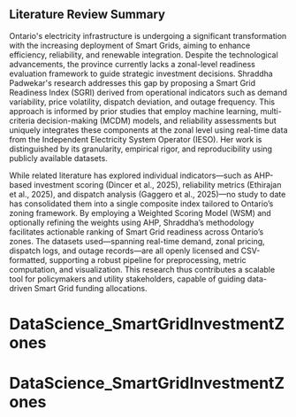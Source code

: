 ## Literature Review Summary

Ontario's electricity infrastructure is undergoing a significant transformation with the increasing deployment of Smart Grids, aiming to enhance efficiency, reliability, and renewable integration. Despite the technological advancements, the province currently lacks a zonal-level readiness evaluation framework to guide strategic investment decisions. Shraddha Padwekar's research addresses this gap by proposing a Smart Grid Readiness Index (SGRI) derived from operational indicators such as demand variability, price volatility, dispatch deviation, and outage frequency. This approach is informed by prior studies that employ machine learning, multi-criteria decision-making (MCDM) models, and reliability assessments but uniquely integrates these components at the zonal level using real-time data from the Independent Electricity System Operator (IESO). Her work is distinguished by its granularity, empirical rigor, and reproducibility using publicly available datasets.

While related literature has explored individual indicators—such as AHP-based investment scoring (Dincer et al., 2025), reliability metrics (Ethirajan et al., 2025), and dispatch analysis (Gaggero et al., 2025)—no study to date has consolidated them into a single composite index tailored to Ontario’s zoning framework. By employing a Weighted Scoring Model (WSM) and optionally refining the weights using AHP, Shraddha’s methodology facilitates actionable ranking of Smart Grid readiness across Ontario’s zones. The datasets used—spanning real-time demand, zonal pricing, dispatch logs, and outage records—are all openly licensed and CSV-formatted, supporting a robust pipeline for preprocessing, metric computation, and visualization. This research thus contributes a scalable tool for policymakers and utility stakeholders, capable of guiding data-driven Smart Grid funding allocations.
# DataScience_SmartGridInvestmentZones
# DataScience_SmartGridInvestmentZones
